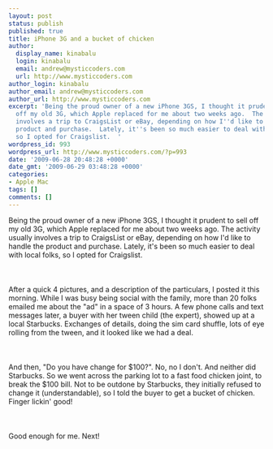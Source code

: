 ```yaml
---
layout: post
status: publish
published: true
title: iPhone 3G and a bucket of chicken
author:
  display_name: kinabalu
  login: kinabalu
  email: andrew@mysticcoders.com
  url: http://www.mysticcoders.com
author_login: kinabalu
author_email: andrew@mysticcoders.com
author_url: http://www.mysticcoders.com
excerpt: 'Being the proud owner of a new iPhone 3GS, I thought it prudent to sell
  off my old 3G, which Apple replaced for me about two weeks ago.  The activity usually
  involves a trip to CraigsList or eBay, depending on how I''d like to handle the
  product and purchase.  Lately, it''s been so much easier to deal with local folks,
  so I opted for Craigslist.  '
wordpress_id: 993
wordpress_url: http://www.mysticcoders.com/?p=993
date: '2009-06-28 20:48:28 +0000'
date_gmt: '2009-06-29 03:48:28 +0000'
categories:
- Apple Mac
tags: []
comments: []
---
```

<p>Being the proud owner of a new iPhone 3GS, I thought it prudent to sell off my old 3G, which Apple replaced for me about two weeks ago.  The activity usually involves a trip to CraigsList or eBay, depending on how I'd like to handle the product and purchase.  Lately, it's been so much easier to deal with local folks, so I opted for Craigslist.  <a id="more"></a><a id="more-993"></a><br />
<br &#47;><br &#47;><br />
After a quick 4 pictures, and a description of the particulars, I posted it this morning.  While I was busy being social with the family, more than 20 folks emailed me about the "ad" in a space of 3 hours.  A few phone calls and text messages later, a buyer with her tween child (the expert), showed up at a local Starbucks.  Exchanges of details, doing the sim card shuffle, lots of eye rolling from the tween, and it looked like we had a deal.<br />
<br &#47;><br &#47;><br />
And then, "Do you have change for $100?".  No, no I don't.  And neither did Starbucks.  So we went across the parking lot to a fast food chicken joint, to break the $100 bill.  Not to be outdone by Starbucks, they initially refused to change it (understandable), so I told the buyer to get a bucket of chicken.  Finger lickin' good!<br />
<br &#47;><br &#47;><br />
Good enough for me.  Next!</p>
